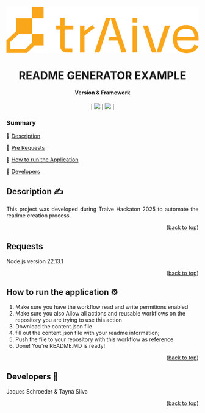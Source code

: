 
<a id="readme-top"></a>
<p align="center">
<img src ="assets/Traive_Logo_AI_Laranja.png"/>
</p>
<h1 align="center">README GENERATOR EXAMPLE</h1> 

  <h4 align="center"> Version & Framework </h4>
  <p align="center">
  | <img src="https://img.shields.io/badge/dynamic/json?url=https%3A%2F%2Fraw.githubusercontent.com%2FTaykazuhiro%2FREADME-templates%2Frefs%2Fheads%2Fmain%2Fcontent.json&query=%24.version&label=version"> | <img src="https://img.shields.io/badge/dynamic/json?url=https%3A%2F%2Fraw.githubusercontent.com%2FTaykazuhiro%2FREADME-templates%2Frefs%2Fheads%2Fmain%2Fcontent.json&query=%24.framework&label=version&color=%23faa61a"> |
</p>

  ### Summary 

:seedling: [Description](#Description)

:seedling: [Pre Requests](#requests)

:seedling: [How to run the Application](#How-to-run-the-application)

:seedling: [Developers](#developers)


## Description :writing_hand:

<p align="justify">
This project was developed during Traive Hackaton 2025 to automate the readme creation process. 
</p>
<p align="right">(<a href="#readme-top">back to top</a>)</p>

## Requests

<p align="justify">
  Node.js version 22.13.1 
</p>
<p align="right">(<a href="#readme-top">back to top</a>)</p>

## How to run the application :gear:

<p align="justify">
  <ol>
  <li> Make sure you have the workflow read and write permitions enabled</li> 
<li> Make sure you also Allow all actions and reusable workflows on the repository you are trying to use this action</li> 
<li> Download the content.json file</li> 
<li> fill out the content.json file with your readme information;</li> 
<li> Push the file to your repository with this workflow as reference</li> 
<li> Done! You're README.MD is ready!</li> 

  </ol>
</p>
<p align="right">(<a href="#readme-top">back to top</a>)</p>


## Developers :clap: 
 Jaques Schroeder & Tayná Silva 

<p align="right">(<a href="#readme-top">back to top</a>)</p>
